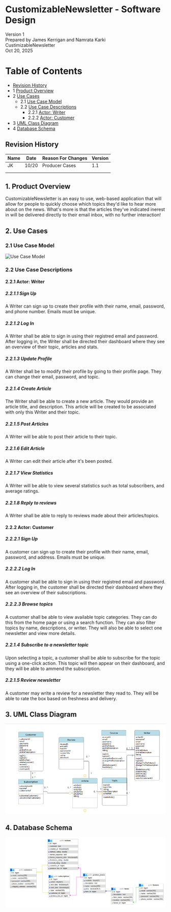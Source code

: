 # CustomizableNewsletter - Software Design 

Version 1  
Prepared by James Kerrigan and Namrata Karki\
CustimizableNewsletter\
Oct 20, 2025

Table of Contents
=================
* [Revision History](#revision-history)
* 1 [Product Overview](#1-product-overview)
* 2 [Use Cases](#2-use-cases)
  * 2.1 [Use Case Model](#21-use-case-model)
  * 2.2 [Use Case Descriptions](#22-use-case-descriptions)
    * 2.2.1 [Actor: Writer](#221-actor-Writer)
    * 2.2.2 [Actor: Customer](#222-actor-customer) 
* 3 [UML Class Diagram](#3-uml-class-diagram)
* 4 [Database Schema](#4-database-schema)

## Revision History
| Name | Date    | Reason For Changes  | Version   |
| ---- | ------- | ------------------- | --------- |
|  JK  |10/20    | Producer Cases      |    1.1    |
|      |         |                     |           |
|      |         |                     |           |

## 1. Product Overview
CustomizableNewsletter is an easy to use, web-based application that will allow for people to quickly choose which topics they'd like to hear more about on the news. What's more is that the articles they've indicated inerest in will be delivered directly
to their email inbox, with no further interaction!

## 2. Use Cases
### 2.1 Use Case Model
![Use Case Model](https://github.com/UnfortunateIrae/f25-team9/tree/78a67b2cf12340ea5cf99ec672c710b7507858dc/doc/Object-Oriented-Design/Use%20Cases)

### 2.2 Use Case Descriptions

#### 2.2.1 Actor: Writer
##### 2.2.1.1 Sign Up
A Writer can sign up to create their profile with their name, email, password, and phone number. Emails must be unique.
##### 2.2.1.2 Log In
A Writer shall be able to sign in using their registred email and password. After logging in, the Writer shall be directed their dashboard where they see an overview of their topic, articles and stats.
##### 2.2.1.3 Update Profile
A Writer shall be to modify their profile by going to their profile page. They can change their email, password, and topic.
##### 2.2.1.4 Create Article
The Writer shall be able to create a new article. They would provide an article title, and description. This article will be created to be associated with only this Writer and their topic.
##### 2.2.1.5 Post Articles
A Writer will be able to post their article to their topic.
##### 2.2.1.6 Edit Article
A Writer can edit their article after it's been posted.
##### 2.2.1.7 View Statistics
A Writer will be able to view several statistics such as total subscribers, and average ratings.
##### 2.2.1.8 Reply to reviews
A Writer shall be able to reply to reviews made about their articles/topics.

#### 2.2.2 Actor: Customer
##### 2.2.2.1 Sign Up
A customer can sign up to create their profile with their name, email, password, and address. Emails must be unique.
##### 2.2.2.2 Log In
A customer shall be able to sign in using their registred email and password. After logging in, the customer shall be directed their dashboard where they see an overview of their subscriptions.
##### 2.2.2.3 Browse topics
A customer shall be able to view available topic categories. They can do this from the home page or using a search function. They can also filter topics by name, descriptions, or writer. They will also be able to select one newsletter and view more details.
##### 2.2.1.4 Subscribe to a newsletter topic
Upon selecting a topic, a customer shall be able to subscribe for the topic using a one-click action. This topic will then appear on their dashboard, and they will be able to ammend the subscription.
##### 2.2.1.5 Review newsletter
A customer may write a review for a newsletter they read to. They will be able to rate the box based on freshness and delivery.

## 3. UML Class Diagram
![UML Class Diagram](https://github.com/UnfortunateIrae/f25-team9/blob/b7052b9763d7633985e1ae27d4f2c525f81d800b/doc/Object-Oriented-Design/UML%20Diagram/UML%20Diagram.png)
## 4. Database Schema
![UML Class Diagram](https://github.com/csc340-uncg/f25-team0/blob/main/doc/Object-Oriented-Design/schema.png)